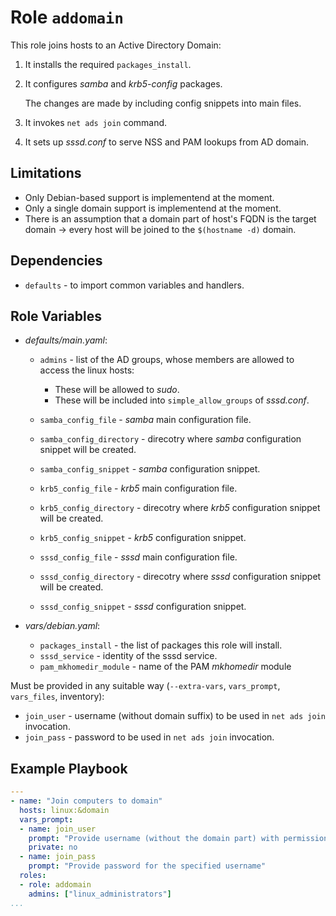 # Role `addomain`

This role joins hosts to an Active Directory Domain:

1. It installs the required `packages_install`.
2. It configures _samba_ and _krb5-config_ packages.

   The changes are made by including config snippets into main files.

3. It invokes `net ads join` command.
4. It sets up _sssd.conf_ to serve NSS and PAM lookups from AD domain.

## Limitations

- Only Debian-based support is implementend at the moment.
- Only a single domain support is implementend at the moment.
- There is an assumption that a domain part of host's FQDN is the target domain -> every host will be joined to the `$(hostname -d)` domain.

## Dependencies

- `defaults` - to import common variables and handlers.

## Role Variables

- _defaults/main.yaml_:

  - `admins` - list of the AD groups, whose members are allowed to access the linux hosts:

    - These will be allowed to _sudo_.
    - These will be included into `simple_allow_groups` of _sssd.conf_.

  - `samba_config_file` - _samba_ main configuration file.
  - `samba_config_directory` - direcotry where _samba_ configuration snippet will be created.
  - `samba_config_snippet` - _samba_ configuration snippet.
  - `krb5_config_file` - _krb5_ main configuration file.
  - `krb5_config_directory` - direcotry where _krb5_ configuration snippet will be created.
  - `krb5_config_snippet` - _krb5_ configuration snippet.
  - `sssd_config_file` - _sssd_ main configuration file.
  - `sssd_config_directory` - direcotry where _sssd_ configuration snippet will be created.
  - `sssd_config_snippet` - _sssd_ configuration snippet.

- _vars/debian.yaml_:

  - `packages_install` - the list of packages this role will install.
  - `sssd_service` - identity of the sssd service.
  - `pam_mkhomedir_module` - name of the PAM _mkhomedir_ module

Must be provided in any suitable way (`--extra-vars`, `vars_prompt`, `vars_files`, inventory):

- `join_user` - username (without domain suffix) to be used in `net ads join` invocation.
- `join_pass` - password to be used in `net ads join` invocation.

## Example Playbook

```yaml
---
- name: "Join computers to domain"
  hosts: linux:&domain
  vars_prompt:
  - name: join_user
    prompt: "Provide username (without the domain part) with permissions to join computer to domain"
    private: no
  - name: join_pass
    prompt: "Provide password for the specified username"
  roles:
  - role: addomain
    admins: ["linux_administrators"]
...
```
